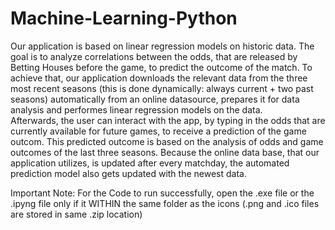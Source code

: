 # Machine-Learning-Python

Our application is based on linear regression models on historic data. The goal is to analyze correlations between the odds, that are released by Betting Houses before the game, to predict the outcome of the match.  To achieve that, our application downloads the relevant data from the three most recent seasons (this is done dynamically: always current + two past seasons) automatically from an online datasource, prepares it for data analysis and performes linear regression models on the data.  
Afterwards, the user can interact with the app, by typing in the odds that are currently available for future games, to receive a prediction of the game outcom. This predicted outcome is based on the analysis of odds and game outcomes of the last three seasons. Because the online data base, that our application utilizes, is updated after every matchday, the automated prediction model also gets updated with the newest data.  

Important Note: For the Code to run successfully, open the .exe file or the .ipyng file only if it WITHIN the same  folder as the icons (.png and .ico files are stored in same .zip location)
